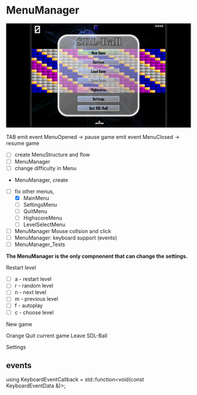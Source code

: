 # MenuManager

![Bildschirmfoto vom 2025-05-08 15-42-26.png](../../screenshots/Bildschirmfoto%20vom%202025-05-08%2015-42-26.png)

TAB
emit event MenuOpened -> pause game
emit event MenuClosed -> resume game

- [ ] create MenuStructure and flow
- [ ] MenuManager
- [ ] change difficulty in Menu

- MenuManager, create
- [ ] fix other menus,
    - [X] MainMenu
    - [ ] SettingsMenu
    - [ ] QuitMenu
    - [ ] HighscoreMenu
    - [ ] LevelSelectMenu

- [ ] MenuManager Mouse collsion and click
- [ ] MenuManager: keyboard support (events)
- [ ] MenuManager_Tests

**The MenuManager is the only compnonent that can change the settings.**

Restart level

- [ ] a - restart level
- [ ] r - random level
- [ ] n - next level
- [ ] m - previous level
- [ ] f - autoplay
- [ ] c - choose level

New game

Orange
Quit current game
Leave SDL-Ball

Settings

## events

using KeyboardEventCallback = std::function<void(const KeyboardEventData &)>;